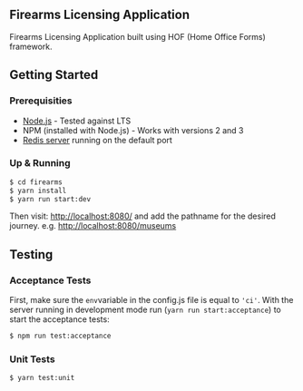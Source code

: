 Firearms Licensing Application
------------------------------
Firearms Licensing Application built using HOF (Home Office Forms) framework.


## Getting Started

### Prerequisities

- [Node.js](https://nodejs.org/en/) - Tested against LTS
- NPM (installed with Node.js) - Works with versions 2 and 3
- [Redis server](http://redis.io/download) running on the default port

### Up & Running

```bash
$ cd firearms
$ yarn install
$ yarn run start:dev
```
Then visit: [http://localhost:8080/](http://localhost:8080/) and add the pathname for the desired journey. e.g. [http://localhost:8080/museums](http://localhost:8080/museums)

## Testing

### Acceptance Tests
First, make sure the `env`variable in the config.js file is equal to `'ci'`.
With the server running in development mode run (`yarn run start:acceptance`) to start the acceptance tests:

```bash
$ npm run test:acceptance
```

### Unit Tests
```bash
$ yarn test:unit 
```
